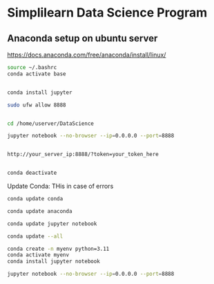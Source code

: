 # Simplilearn Data Science Program






## Anaconda setup on ubuntu server

https://docs.anaconda.com/free/anaconda/install/linux/


```bash
source ~/.bashrc
conda activate base


conda install jupyter

sudo ufw allow 8888


cd /home/userver/DataScience

jupyter notebook --no-browser --ip=0.0.0.0 --port=8888


http://your_server_ip:8888/?token=your_token_here


conda deactivate
```



Update Conda: THis in case of errors
```bash
conda update conda

conda update anaconda

conda update jupyter notebook

conda update --all

conda create -n myenv python=3.11
conda activate myenv
conda install jupyter notebook

jupyter notebook --no-browser --ip=0.0.0.0 --port=8888
```